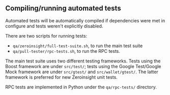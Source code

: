 Compiling/running automated tests
---------------------------------

Automated tests will be automatically compiled if dependencies were met in configure
and tests weren't explicitly disabled.

There are two scripts for running tests:

* ``qa/zeroinsight/full-test-suite.sh``, to run the main test suite
* ``qa/pull-tester/rpc-tests.sh``, to run the RPC tests.

The main test suite uses two different testing frameworks. Tests using the Boost
framework are under ``src/test/``; tests using the Google Test/Google Mock
framework are under ``src/gtest/`` and ``src/wallet/gtest/``. The latter framework
is preferred for new Zeroinsight unit tests.

RPC tests are implemented in Python under the ``qa/rpc-tests/`` directory.
